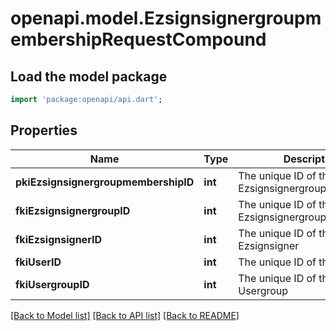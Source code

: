 # openapi.model.EzsignsignergroupmembershipRequestCompound

## Load the model package
```dart
import 'package:openapi/api.dart';
```

## Properties
Name | Type | Description | Notes
------------ | ------------- | ------------- | -------------
**pkiEzsignsignergroupmembershipID** | **int** | The unique ID of the Ezsignsignergroupmembership | [optional] 
**fkiEzsignsignergroupID** | **int** | The unique ID of the Ezsignsignergroup | 
**fkiEzsignsignerID** | **int** | The unique ID of the Ezsignsigner | [optional] 
**fkiUserID** | **int** | The unique ID of the User | [optional] 
**fkiUsergroupID** | **int** | The unique ID of the Usergroup | [optional] 

[[Back to Model list]](../README.md#documentation-for-models) [[Back to API list]](../README.md#documentation-for-api-endpoints) [[Back to README]](../README.md)


